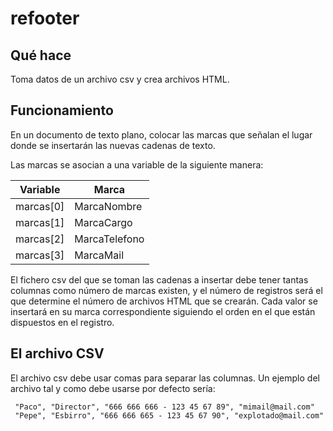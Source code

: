 # refooter

## Qué hace
Toma datos de un archivo csv y crea archivos HTML.

## Funcionamiento

En un documento de texto plano, colocar las marcas que señalan el lugar donde se insertarán las nuevas cadenas de texto.

Las marcas se asocian a una variable de la siguiente manera:

|Variable|Marca|
|--------|-----|
|marcas[0]|MarcaNombre|
|marcas[1]|MarcaCargo|
|marcas[2]|MarcaTelefono|
|marcas[3]|MarcaMail|

El fichero csv del que se toman las cadenas a insertar debe tener tantas columnas como número de marcas existen, y el número de registros será el que determine el número de archivos HTML que se crearán. Cada valor se insertará en su marca correspondiente siguiendo el orden en el que están dispuestos en el registro.

## El archivo CSV

El archivo csv debe usar comas para separar las columnas. Un ejemplo del archivo tal y como debe usarse por defecto sería:

```csv
 "Paco", "Director", "666 666 666 - 123 45 67 89", "mimail@mail.com"
 "Pepe", "Esbirro", "666 666 665 - 123 45 67 90", "explotado@mail.com"
```
